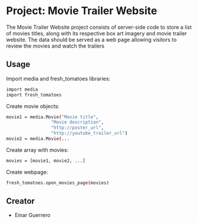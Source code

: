 # Project: Movie Trailer Website

The Movie Trailer Website project consists of server-side code to store a list of movies titles, along with its respective box art imagery and movie trailer website. The data should be served as a web page allowing visitors to review the movies and watch the trailers

## Usage

Import media and fresh_tomatoes libraries:
```sh
import media
import fresh_tomatoes
```

Create movie objects:
```sh
movie1 = media.Movie("Movie title",
                 "Movie description",
                 "http://poster_url",
                 "http://youtube_trailer_url")
movie2 = media.Movie(...
```

Create array with movies:
```sh
movies = [movie1, movie2, ...]
```

Create webpage:
```sh
fresh_tomatoes.open_movies_page(movies)
```

## Creator
* Einar Guerrero